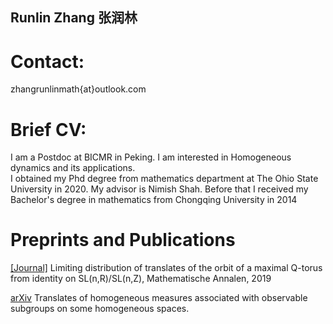 ## Runlin Zhang 张润林

# Contact:
zhangrunlinmath{at}outlook.com

# Brief CV:
I am a Postdoc at BICMR in Peking.  I am interested in Homogeneous dynamics and its applications.  
I obtained my Phd  degree from mathematics department at The Ohio State University in 2020.  My advisor is Nimish Shah.
Before that I received my Bachelor's degree in mathematics from Chongqing University in 2014

# Preprints and Publications

[[Journal]](https://link.springer.com/article/10.1007%2Fs00208-019-01896-3) Limiting distribution of translates of the orbit of a maximal Q-torus from identity on SL(n,R)/SL(n,Z),  Mathematische Annalen, 2019
 
[arXiv](https://arxiv.org/abs/1909.02666) Translates of homogeneous measures associated with observable subgroups on some homogeneous spaces.

